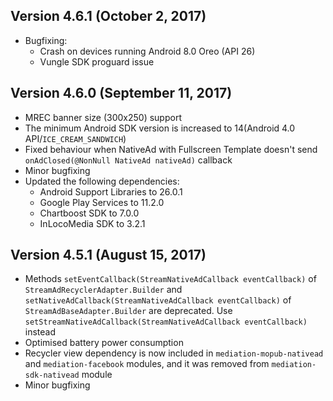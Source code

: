 ## Version 4.6.1 (October 2, 2017)
- Bugfixing:
    - Crash on devices running Android 8.0 Oreo (API 26)
    - Vungle SDK proguard issue
    
## Version 4.6.0 (September 11, 2017)
- MREC banner size (300x250) support
- The minimum Android SDK version is increased to 14(Android 4.0 API/`ICE_CREAM_SANDWICH`)
- Fixed behaviour when NativeAd with Fullscreen Template doesn't send `onAdClosed(@NonNull NativeAd nativeAd)` callback
- Minor bugfixing
- Updated the following dependencies:
    - Android Support Libraries to 26.0.1 
    - Google Play Services to 11.2.0
    - Chartboost SDK to 7.0.0
    - InLocoMedia SDK to 3.2.1

## Version 4.5.1 (August 15, 2017)
- Methods `setEventCallback(StreamNativeAdCallback eventCallback)` of `StreamAdRecyclerAdapter.Builder` and 
`setNativeAdCallback(StreamNativeAdCallback eventCallback)` of `StreamAdBaseAdapter.Builder` are deprecated. 
Use `setStreamNativeAdCallback(StreamNativeAdCallback eventCallback)` instead
- Optimised battery power consumption
- Recycler view dependency is now included in `mediation-mopub-nativead` and `mediation-facebook` modules, and it was removed from `mediation-sdk-nativead` module
- Minor bugfixing
